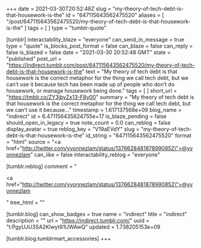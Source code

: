 +++
date = 2021-03-30T20:52:48Z
slug = "my-theory-of-tech-debt-is-that-housework-is-the"
id = "647115643562475520"
aliases = [ "/post/647115643562475520/my-theory-of-tech-debt-is-that-housework-is-the" ]
tags = [ ]
type = "tumblr-quote"

[tumblr]
interactability_blaze = "everyone"
can_send_in_message = true
type = "quote"
is_blocks_post_format = false
can_blaze = false
can_reply = false
is_blazed = false
date = "2021-03-30 20:52:48 GMT"
state = "published"
post_url = "https://indirect.tumblr.com/post/647115643562475520/my-theory-of-tech-debt-is-that-housework-is-the"
text = "My theory of tech debt is that housework is the correct metaphor for the thing we call tech debt, but we can&rsquo;t use it because tech has been made up of people who don&rsquo;t do housework, or manage housework being done."
tags = [ ]
short_url = "https://tmblr.co/ZY3jbyZx13-F8y00"
summary = "My theory of tech debt is that housework is the correct metaphor for the thing we call tech debt, but we can’t use it because..."
timestamp = 1.617137568e+09
blog_name = "indirect"
id = 6.471156435624755e+17
is_blaze_pending = false
should_open_in_legacy = true
note_count = 0.0
can_reblog = false
display_avatar = true
reblog_key = "V19aEVdY"
slug = "my-theory-of-tech-debt-is-that-housework-is-the"
id_string = "647115643562475520"
format = "html"
source = "<a href=\"http://twitter.com/yvonnezlam/status/1376628481878990852\">@yvonnezlam</a>"
can_like = false
interactability_reblog = "everyone"

[tumblr.reblog]
comment = "<p><a href=\"http://twitter.com/yvonnezlam/status/1376628481878990852\">@yvonnezlam</a></p>"
tree_html = ""

[tumblr.blog]
can_show_badges = true
name = "indirect"
title = "indirect"
description = ""
url = "https://indirect.tumblr.com/"
uuid = "t:PgyUJU3SA2Klwyt81UWAwQ"
updated = 1.738205153e+09

[tumblr.blog.tumblrmart_accessories]
+++
